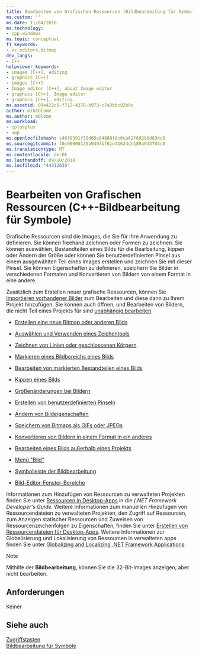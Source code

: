 ```yaml
---
title: Bearbeiten von Grafischen Ressourcen (Bildbearbeitung für Symbole C++) | Microsoft-Dokumentation
ms.custom: ''
ms.date: 11/04/2016
ms.technology:
- cpp-windows
ms.topic: conceptual
f1_keywords:
- vc.editors.bitmap
dev_langs:
- C++
helpviewer_keywords:
- images [C++], editing
- graphics [C++]
- images [C++]
- Image editor [C++], about Image editor
- graphics [C++], Image editor
- graphics [C++], editing
ms.assetid: 09e422c5-f712-4378-b973-c7a3bbc92b9c
author: mikeblome
ms.author: mblome
ms.workload:
- cplusplus
- uwp
ms.openlocfilehash: c46f8391f39d65c84860f8c0ca62f69288d834c8
ms.sourcegitcommit: f0c90000125a9497bf61e41624de189a043703c0
ms.translationtype: MT
ms.contentlocale: de-DE
ms.lasthandoff: 09/10/2018
ms.locfileid: "44312635"
---
```

# <a name="editing-graphical-resources-c-image-editor-for-icons"></a>Bearbeiten von Grafischen Ressourcen (C++-Bildbearbeitung für Symbole)

Grafische Ressourcen sind die Images, die Sie für Ihre Anwendung zu definieren. Sie können freehand zeichnen oder Formen zu zeichnen. Sie können auswählen, Bestandteilen eines Bilds für die Bearbeitung, kippen oder Ändern der Größe oder können Sie benutzerdefinierten Pinsel aus einem ausgewählten Teil eines Images erstellen und zeichnen Sie mit dieser Pinsel. Sie können Eigenschaften zu definieren, speichern Sie Bilder in verschiedenen Formaten und Konvertieren von Bildern von einem Format in eine andere.

Zusätzlich zum Erstellen neuer grafische Ressourcen, können Sie [Importieren vorhandener Bilder](../windows/how-to-import-and-export-resources.md) zum Bearbeiten und diese dann zu Ihrem Projekt hinzufügen. Sie können auch öffnen, und Bearbeiten von Bildern, die nicht Teil eines Projekts für sind [unabhängig bearbeiten](../windows/editing-an-image-outside-of-a-project-image-editor-for-icons.md).

- [Erstellen eine neue Bitmap oder anderen Bilds](../windows/creating-an-icon-or-other-image-image-editor-for-icons.md)

- [Auswählen und Verwenden eines Zeichentools](using-a-drawing-tool-image-editor-for-icons.md)

- [Zeichnen von Linien oder geschlossenen Körpern](../windows/drawing-lines-or-closed-figures-image-editor-for-icons.md)

- [Markieren eines Bildbereichs eines Bilds](../windows/selecting-an-area-of-an-image-image-editor-for-icons.md)

- [Bearbeiten von markierten Bestandteilen eines Bilds](../windows/editing-parts-of-an-image-image-editor-for-icons.md)

- [Kippen eines Bilds](../windows/flipping-an-image-image-editor-for-icons.md)

- [Größenänderungen bei Bildern](../windows/resizing-an-image-image-editor-for-icons.md)

- [Erstellen von benutzerdefinierten Pinseln](../windows/creating-a-custom-brush-image-editor-for-icons.md)

- [Ändern von Bildeigenschaften](changing-image-properties-image-editor-for-icons.md)

- [Speichern von Bitmaps als GIFs oder JPEGs](../windows/saving-bitmaps-as-gifs-or-jpegs-image-editor-for-icons.md)

- [Konvertieren von Bildern in einem Format in ein anderes](../windows/converting-an-image-from-one-format-to-another-image-editor-for-icons.md)

- [Bearbeiten eines Bilds außerhalb eines Projekts](../windows/editing-an-image-outside-of-a-project-image-editor-for-icons.md)

- [Menü "Bild"](../windows/image-menu-image-editor-for-icons.md)

- [Symbolleiste der Bildbearbeitung](../windows/toolbar-image-editor-for-icons.md)

- [Bild-Editor-Fenster-Bereiche](../windows/window-panes-image-editor-for-icons.md)

Informationen zum Hinzufügen von Ressourcen zu verwalteten Projekten finden Sie unter [Ressourcen in Desktop-Apps](/dotnet/framework/resources/index) in die *(.NET Framework Developer's Guide*. Weitere Informationen zum manuellen Hinzufügen von Ressourcendateien zu verwalteten Projekten, den Zugriff auf Ressourcen, zum Anzeigen statischer Ressourcen und Zuweisen von Ressourcenzeichenfolgen zu Eigenschaften, finden Sie unter [Erstellen von Ressourcendateien für Desktop-Apps](/dotnet/framework/resources/creating-resource-files-for-desktop-apps). Weitere Informationen zur Globalisierung und Lokalisierung von Ressourcen in verwalteten apps finden Sie unter [Globalizing and Localizing .NET Framework Applications](/dotnet/standard/globalization-localization/index).

> [!NOTE]
> Mithilfe der **Bildbearbeitung**, können Sie die 32-Bit-Images anzeigen, aber nicht bearbeiten.

## <a name="requirements"></a>Anforderungen

Keiner

## <a name="see-also"></a>Siehe auch

[Zugriffstasten](../windows/accelerator-keys-image-editor-for-icons.md)  
[Bildbearbeitung für Symbole](../windows/image-editor-for-icons.md)  